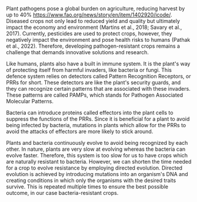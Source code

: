 Plant pathogens pose a global burden on agriculture, reducing harvest by up to 40% https://www.fao.org/news/story/en/item/1402920/icode/. Diseased crops not only lead to reduced yield and quality  but ultimately impact the economy and environment (Martins et al., 2018; Savary et al., 2017). 
Currently, pesticides are used to protect crops, however, they negatively impact the  environment and pose health risks to humans (Pathak et al., 2022). Therefore, developing  pathogen-resistant crops remains a challenge that demands innovative solutions and  research.  

Like humans, plants also have a built in immune system. It is the plant's way of protecting itself from harmful invaders, like bacteria or fungi. This defence system relies on detectors called Pattern Recognition Receptors, or PRRs for short. These detectors are like the plant's security guards, and they can recognize certain patterns that are associated with these invaders. These patterns are called PAMPs, which stands for Pathogen Associated Molecular Patterns.

Bacteria can introduce proteins called effectors into the plant cells to suppress the functions of the PRRs. Since it is beneficial for a plant to avoid being infected by bacteria, mutations in plants which allow for the PRRs to avoid the attacks of effectors are more likely to stick around. 

Plants and bacteria continuously evolve to avoid being recognized by each other. In nature, plants are very slow at evolving whereas the bacteria can evolve faster. Therefore, this system is too slow for us to have crops which are naturally resistant to bacteria. However, we can shorten the time needed for a crop to evolve resistance by employing directed evolution. Directed evolution is achieved by introducing mutations into an organism's DNA and creating conditions in which only the organisms with the desired traits survive. This is repeated multiple times to ensure the best possible outcome, in our case bacteria-resistant crops.



